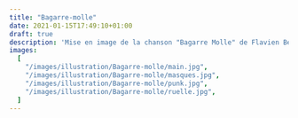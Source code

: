 ```yaml
---
title: "Bagarre-molle"
date: 2021-01-15T17:49:10+01:00
draft: true
description: 'Mise en image de la chanson "Bagarre Molle" de Flavien Berger, un texte cyberpunk parlant de pizza et de néons. 2016'
images:
  [
    "/images/illustration/Bagarre-molle/main.jpg",
    "/images/illustration/Bagarre-molle/masques.jpg",
    "/images/illustration/Bagarre-molle/punk.jpg",
    "/images/illustration/Bagarre-molle/ruelle.jpg",
  ]
---
```

